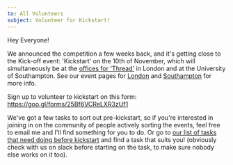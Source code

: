 ```yaml
---
to: All Volunteers
subject: Volunteer for Kickstart!
---
```


Hey Everyone!

We announced the competition a few weeks back, and it's getting close to the Kick-off event: 'Kickstart' on the 10th of November, which will simultaneously be at the [offices for 'Thread'][thread-map] in London and at the University of Southampton. See our event pages for [London][london-event] and [Southampton][soton-event] for more info.

Sign up to volunteer to kickstart on this form: https://goo.gl/forms/25Bf6VCReLXR3zUf1

We've got a few tasks to sort out pre-kickstart, so if you're interested in joining in on the community of people actively sorting the events, feel free to email me and I'll find something for you to do. Or go to [our list of tasks that need doing before kickstart][kickstart-tasks] and find a task that suits you! (obviously check with us on slack before starting on the task, to make sure nobody else works on it too).


[london-event]: https://studentrobotics.org/events/sr2019/london-kickstart/
[soton-event]: https://studentrobotics.org/events/sr2019/southampton-kickstart/
[thread-map]: https://www.google.com/maps/d/u/0/viewer?mid=1tTXNyLGanGs3xizhCZSdY308O-E3U_Jd&ll=51.51510493240218%2C-0.07288730000004762&z=18
[kickstart-tasks]: https://github.com/srobo/tasks/milestone/1
